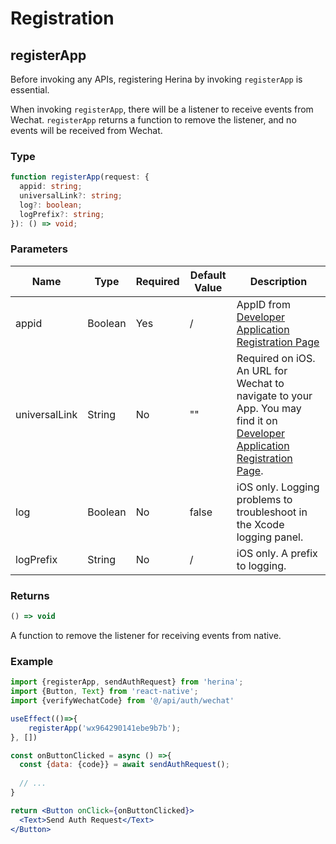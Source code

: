 # Registration

## registerApp

Before invoking any APIs, registering Herina by invoking `registerApp` is essential.

When invoking `registerApp`, there will be a listener to receive events from Wechat. `registerApp` returns a function to remove the listener, and no events will be received from Wechat.

### Type

```typescript
function registerApp(request: {
  appid: string;
  universalLink?: string;
  log?: boolean;
  logPrefix?: string;
}): () => void;
```

### Parameters

| Name          | Type    | Required | Default Value | Description                                                  |
| ------------- | ------- | -------- | ------------- | ------------------------------------------------------------ |
| appid         | Boolean | Yes      | /             | AppID from [Developer Application Registration Page](https://open.weixin.qq.com/) |
| universalLink | String  | No       | ""            | Required on iOS. An URL for Wechat to navigate to your App. You may find it on [Developer Application Registration Page](https://open.weixin.qq.com/). |
| log           | Boolean | No       | false         | iOS only. Logging problems to troubleshoot in the Xcode logging panel. |
| logPrefix     | String  | No       | /             | iOS only. A prefix to logging.                               |

### Returns

```typescript
() => void
```

A function to remove the listener for receiving events from native.

###  Example

```jsx
import {registerApp, sendAuthRequest} from 'herina';
import {Button, Text} from 'react-native';
import {verifyWechatCode} from '@/api/auth/wechat'

useEffect(()=>{
	registerApp('wx964290141ebe9b7b');
}, [])

const onButtonClicked = async () =>{
  const {data: {code}} = await sendAuthRequest();
  
  // ...
}

return <Button onClick={onButtonClicked}>
  <Text>Send Auth Request</Text>
</Button>
```

